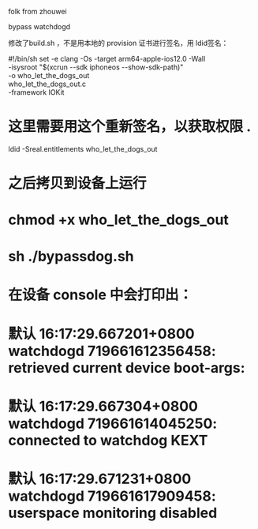 folk from zhouwei 


bypass watchdogd

修改了build.sh ，不是用本地的 provision 证书进行签名，用 ldid签名：


#!/bin/sh
set -e
clang -Os -target arm64-apple-ios12.0 -Wall \
	-isysroot "$(xcrun --sdk iphoneos --show-sdk-path)" \
	-o who_let_the_dogs_out \
	who_let_the_dogs_out.c \
	-framework IOKit

# 这里需要用这个重新签名，以获取权限 . 
ldid -Sreal.entitlements who_let_the_dogs_out
# 之后拷贝到设备上运行 
# chmod +x who_let_the_dogs_out
# sh ./bypassdog.sh

# 在设备 console 中会打印出：
# 默认	16:17:29.667201+0800	watchdogd	719661612356458: retrieved current device boot-args:
# 默认	16:17:29.667304+0800	watchdogd	719661614045250: connected to watchdog KEXT
# 默认	16:17:29.671231+0800	watchdogd	719661617909458: userspace monitoring disabled
